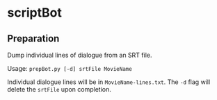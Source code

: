 # scriptBot

## Preparation
Dump individual lines of dialogue from an SRT file.

Usage: `prepBot.py [-d] srtFile MovieName `

Individual dialogue lines will be in `MovieName-lines.txt`. The `-d` flag will delete the `srtFile` upon completion.
